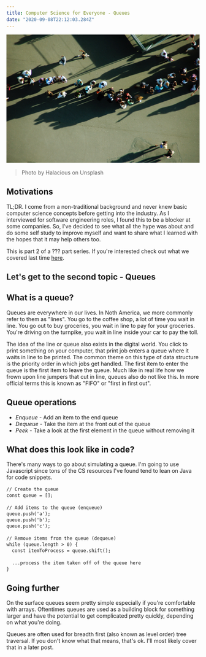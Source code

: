 ```yaml
---
title: Computer Science for Everyone - Queues
date: "2020-09-08T22:12:03.284Z"
---
```


![Bubbles](./queue.jpg)
>Photo by Halacious on Unsplash

## Motivations
TL;DR. I come from a non-traditional background and never knew basic computer science concepts before getting into the industry. As I interviewed for software engineering roles, I found this to be a blocker at some companies. So, I've decided to see what all the hype was about and do some self study to improve myself and want to share what I learned with the hopes that it may help others too.

This is part 2 of a ??? part series. If you're interested check out what we covered last time <a href="https://www.danielleheberling.xyz/blog/cs-bubble-sort/" target="_blank" rel="noopener noreferrer">here</a>.

## Let's get to the second topic - Queues
## What is a queue?
Queues are everywhere in our lives. In Noth America, we more commonly refer to them as "lines". You go to the coffee shop, a lot of time you wait in line. You go out to buy groceries, you wait in line to pay for your groceries. You're driving on the turnpike, you wait in line inside your car to pay the toll.

The idea of the line or queue also exists in the digital world. You click to print something on your computer, that print job enters a queue where it waits in line to be printed. The common theme on this type of data structure is the priority order in which jobs get handled. The first item to enter the queue is the first item to leave the queue. Much like in real life how we frown upon line jumpers that cut in line, queues also do not like this. In more official terms this is known as "FIFO" or "first in first out".

## Queue operations
- _Enqueue_ - Add an item to the end queue
- _Dequeue_ - Take the item at the front out of the queue
- _Peek_ - Take a look at the first element in the queue without removing it

## What does this look like in code?

There's many ways to go about simulating a queue. I'm going to use Javascript since tons of the CS resources I've found tend to lean on Java for code snippets.

```
// Create the queue
const queue = [];

// Add items to the queue (enqueue)
queue.push('a');
queue.push('b');
queue.push('c');

// Remove items from the queue (dequeue)
while (queue.length > 0) {
  const itemToProcess = queue.shift();

  ...process the item taken off of the queue here
}
```

## Going further
On the surface queues seem pretty simple especially if you're comfortable with arrays. Oftentimes queues are used as a building block for something larger and have the potential to get complicated pretty quickly, depending on what you're doing.

Queues are often used for breadth first (also known as level order) tree traversal. If you don't know what that means, that's ok. I'll most likely cover that in a later post.